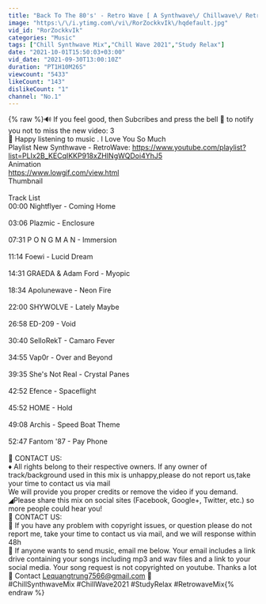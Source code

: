 ```yaml
---
title: "Back To The 80's' - Retro Wave [ A Synthwave\/ Chillwave\/ Retrowave mix ] #302"
image: "https:\/\/i.ytimg.com\/vi\/RorZockkvIk\/hqdefault.jpg"
vid_id: "RorZockkvIk"
categories: "Music"
tags: ["Chill Synthwave Mix","Chill Wave 2021","Study Relax"]
date: "2021-10-01T15:50:03+03:00"
vid_date: "2021-09-30T13:00:10Z"
duration: "PT1H10M26S"
viewcount: "5433"
likeCount: "143"
dislikeCount: "1"
channel: "No.1"
---
```

{% raw %}🔊 If you feel good, then Subcribes and press the bell 🔔 to notify you not to miss the new video: 3<br />💠 Happy listening to music . I Love You So Much<br />Playlist New Synthwave - RetroWave: <a rel="nofollow" target="blank" href="https://www.youtube.com/playlist?list=PLIx2B_KECqIKKP918xZHINgWQDoi4YhJ5">https://www.youtube.com/playlist?list=PLIx2B_KECqIKKP918xZHINgWQDoi4YhJ5</a><br />Animation<br /><a rel="nofollow" target="blank" href="https://www.lowgif.com/view.html">https://www.lowgif.com/view.html</a><br />Thumbnail<br /><br />Track List<br />00:00 Nightflyer - Coming Home<br /><br />03:06 Plazmic - Enclosure <br /><br />07:31 P O N G M A N - Immersion<br /><br />11:14 Foewi - Lucid Dream<br /><br />14:31 GRAEDA &amp; Adam Ford - Myopic<br /><br />18:34 Apolunewave - Neon Fire <br /><br />22:00 SHYWOLVE - Lately Maybe<br /><br />26:58 ED-209 - Void<br /><br />30:40 SelloRekT - Camaro Fever<br /><br />34:55 Vap0r - Over and Beyond<br /><br />39:35 She's Not Real - Crystal Panes<br /><br />42:52 Efence - Spaceflight<br /><br />45:52 HOME - Hold <br /><br />49:08 Archis - Speed Boat Theme<br /><br />52:47 Fantom '87 - Pay Phone<br /><br />🔔 CONTACT US: <br />♦ All rights belong to their respective owners. If any owner of track/background used in this mix is unhappy,please do not report us,take your time to contact us via mail <br />We will provide you proper credits or remove the video if you demand.<br />◢Please share this mix on social sites (Facebook, Google+, Twitter, etc.) so more people could hear you!<br />🔔 CONTACT US: <br />🚫 If you have any problem with copyright issues, or question please do not report me, take your time to contact us via mail, and we will response within 48h  <br />🔔 If anyone wants to send music, email me below. Your email includes a link drive containing your songs including mp3 and wav files and a link to your social media. Your song request is not copyrighted on youtube. Thanks a lot<br />💌  Contact Lequangtrung7566@gmail.com 💌<br />#ChillSynthwaveMix #ChillWave2021 #StudyRelax #RetrowaveMix{% endraw %}
